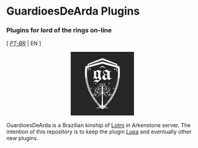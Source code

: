 # GuardioesDeArda Plugins
### Plugins for lord of the rings on-line

[ *[PT-BR](./README-EN.md)* | EN ]

<p align="center" width="100%">
    <img width="33%" src="./ga_logo.jpg?raw=true"> 
</p>

GuardioesDeArda is a Brazilian kinship of [Lotro](https://www.lotro.com/en) in Arkenstone server.
The intention of this repository is to keep the plugin [Lupa](/Lupa/README.md) and eventually other new plugins.
